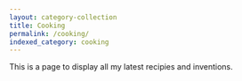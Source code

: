```yaml
---
layout: category-collection
title: Cooking
permalink: /cooking/
indexed_category: cooking
---
```


This is a page to display all my latest recipies and inventions.
